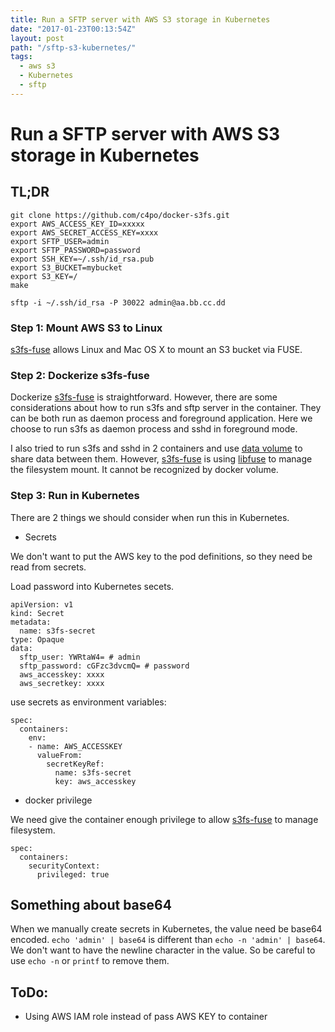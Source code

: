 ```yaml
---
title: Run a SFTP server with AWS S3 storage in Kubernetes
date: "2017-01-23T00:13:54Z"
layout: post
path: "/sftp-s3-kubernetes/"
tags:
  - aws s3
  - Kubernetes
  - sftp
---
```


# Run a SFTP server with AWS S3 storage in Kubernetes

## TL;DR

```
git clone https://github.com/c4po/docker-s3fs.git
export AWS_ACCESS_KEY_ID=xxxxx
export AWS_SECRET_ACCESS_KEY=xxxx
export SFTP_USER=admin
export SFTP_PASSWORD=password
export SSH_KEY=~/.ssh/id_rsa.pub
export S3_BUCKET=mybucket
export S3_KEY=/
make
```

```
sftp -i ~/.ssh/id_rsa -P 30022 admin@aa.bb.cc.dd
```

### Step 1: Mount AWS S3 to Linux

[s3fs-fuse][81f28669] allows Linux and Mac OS X to mount an S3 bucket via FUSE.

### Step 2: Dockerize s3fs-fuse

Dockerize [s3fs-fuse][81f28669] is straightforward. However, there are some considerations about how to run s3fs and sftp server in the container. They can be both run as daemon process and foreground application. Here we choose to run s3fs as daemon process and sshd in foreground mode.

I also tried to run s3fs and sshd in 2 containers and use [data volume][07eeff1a] to share data between them. However, [s3fs-fuse][81f28669] is using [libfuse][92d36792] to manage the filesystem mount. It cannot be recognized by docker volume.

### Step 3: Run in Kubernetes

There are 2 things we should consider when run this in Kubernetes.

- Secrets

We don't want to put the AWS key to the pod definitions, so they need be read from secrets.

Load password into Kubernetes secets.
```
apiVersion: v1
kind: Secret
metadata:
  name: s3fs-secret
type: Opaque
data:
  sftp_user: YWRtaW4= # admin
  sftp_password: cGFzc3dvcmQ= # password
  aws_accesskey: xxxx
  aws_secretkey: xxxx
```

use secrets as environment variables:
```
spec:
  containers:
    env:
    - name: AWS_ACCESSKEY
      valueFrom:
        secretKeyRef:
          name: s3fs-secret
          key: aws_accesskey
```

- docker privilege

We need give the container enough privilege to allow [s3fs-fuse][81f28669] to manage filesystem.
```
spec:
  containers:
    securityContext:
      privileged: true
```
## Something about base64

When we manually create secrets in Kubernetes, the value need be base64 encoded. `echo 'admin' | base64` is different than `echo -n 'admin' | base64`. We don't want to have the newline character in the value. So be careful to use `echo -n` or `printf` to remove them.

## ToDo:
- Using AWS IAM role instead of pass AWS KEY to container


[81f28669]: https://github.com/s3fs-fuse/s3fs-fuse "s3fs"
[92d36792]: https://github.com/libfuse/libfuse "FUSE"
[07eeff1a]: https://docs.docker.com/engine/tutorials/dockervolumes/ "dockervolume"
